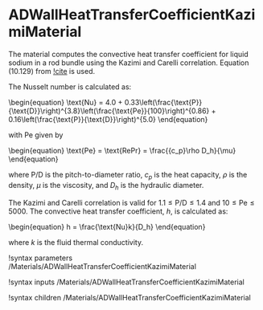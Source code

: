 # ADWallHeatTransferCoefficientKazimiMaterial

The material computes the convective heat transfer coefficient for liquid sodium in a rod bundle using the Kazimi and Carelli correlation. Equation (10.129) from [!cite](todreas2021nuclear) is used.

The Nusselt number is calculated as:

\begin{equation}
  \text{Nu} = 4.0 + 0.33\left(\frac{\text{P}}{\text{D}}\right)^{3.8}\left(\frac{\text{Pe}}{100}\right)^{0.86} + 0.16\left(\frac{\text{P}}{\text{D}}\right)^{5.0}
\end{equation}

with Pe given by

\begin{equation}
  \text{Pe} = \text{RePr} = \frac{{c_p}\rho D_h}{\mu}
\end{equation}

where P/D is the pitch-to-diameter ratio, $c_p$ is the heat capacity, $\rho$ is the density, $\mu$ is the viscosity, and $D_h$ is the hydraulic diameter.

The Kazimi and Carelli correlation is valid for $1.1\leq \text{P/D} \leq 1.4$ and $10\leq \text{Pe} \leq 5000$. The convective heat transfer coefficient, $h$, is calculated as:

\begin{equation}
  h = \frac{\text{Nu}k}{D_h}
\end{equation}

where $k$ is the fluid thermal conductivity.

!syntax parameters /Materials/ADWallHeatTransferCoefficientKazimiMaterial

!syntax inputs /Materials/ADWallHeatTransferCoefficientKazimiMaterial

!syntax children /Materials/ADWallHeatTransferCoefficientKazimiMaterial

